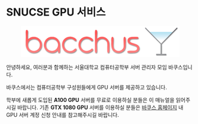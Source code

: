 # SNUCSE GPU 서비스

<p align=center><img height=83 src="materials/bacchus.png"><img height=83 src="materials/glass.png"></p>

안녕하세요, 여러분과 함께하는 서울대학교 컴퓨터공학부 서버 관리자 모임 바쿠스입니다.

바쿠스에서는 컴퓨터공학부 구성원들에게 GPU 서버를 제공하고 있습니다.

학부에 새롭게 도입된 **A100 GPU** 서버를 무료로 이용하실 분들은 이 매뉴얼을 읽어주시길 바랍니다.
기존 **GTX 1080 GPU** 서버를 이용하실 분들은 [바쿠스 홈페이지](https://bacchus.snucse.org/) 내 GPU 서버 계정 신청 안내를 참고해주시길 바랍니다.
